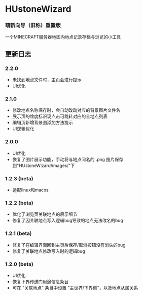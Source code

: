 # HUstoneWizard
### 萌新向导（旧称）重置版
一个MINECRAFT服务器地图内地点记录存档与浏览的小工具

## 更新日志
### 2.2.0
- 未找到地点文件时，主页会进行提示
- UI优化
### 2.1.0
- 修改地点名称保存时，会自动改动对应的背景图片文件名
- 展示页的维度标识现点击可跳转对应的全地点列表
- 编辑页新增背景图添加方法提示
- UI逻辑优化
### 2.0.0
- UI优化
- 恢复了图片展示功能，手动将与地点同名的 .png 图片保存到"HUstoneWizard/images/"下
### 1.2.3 (beta)
- 适配linux和macos
### 1.2.2 (beta)
- 优化了浏览页关联地点的展示细节
- 修复了因关联地点写入逻辑bug导致的地点无法改名的bug
### 1.2.1 (beta)
- 修复了在编辑界面回到主页后保存/取消按钮没有消失的bug
- 修复了关联地点修改写入时的逻辑bug
### 1.2.0 (beta)
- UI优化
- 恢复下界传送门用途信息条目
- 可在 "关联地点" 条目中设置 "主世界/下界侧"，以及地点从属关系
